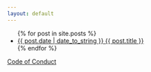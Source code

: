 ```yaml
---
layout: default
---
```


<ul class="list pa0">
  {% for post in site.posts %}
  <li class="mv2">
    <a href="{{ post.url | relative_url }}" class="db pv1 link blue hover-mid-gray">
      <time class="fr silver ttu">{{ post.date | date_to_string }} </time>
      {{ post.title }}
    </a>
  </li>
  {% endfor %}
</ul>

<p><a href="/code-of-conduct/">Code of Conduct</a></p>